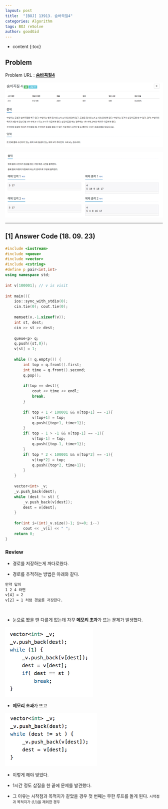 ```yaml
---
layout: post
title:  "[BOJ] 13913. 숨바꼭질4"
categories: Algorithm
tags: BOJ reSolve
author: goodGid
---
```

* content
{:toc}

## Problem

Problem URL : **[숨바꼭질4](https://www.acmicpc.net/problem/13913)**












![](/assets/img/algorithm/13913_1.png)

![](/assets/img/algorithm/13913_2.png)

---


## [1] Answer Code (18. 09. 23)

``` cpp
#include <iostream>
#include <queue>
#include <vector>
#include <cstring>
#define p pair<int,int>
using namespace std;

int v[100001]; // v is visit

int main(){
    ios::sync_with_stdio(0);
    cin.tie(0); cout.tie(0);
    
    memset(v,-1,sizeof(v));
    int st, dest;
    cin >> st >> dest;
    
    queue<p> q;
    q.push({st,0});
    v[st] = 1;
    
    while (! q.empty()) {
        int top = q.front().first;
        int time = q.front().second;
        q.pop();
        
        if(top == dest){
            cout << time << endl;
            break;
        }
        
        if( top + 1 < 100001 && v[top+1] == -1){
            v[top+1] = top;
            q.push({top+1, time+1});
        }
        if( top - 1 > -1 && v[top-1] == -1){
            v[top-1] = top;
            q.push({top-1, time+1});
        }
        if( top * 2 < 100001 && v[top*2] == -1){
            v[top*2] = top;
            q.push({top*2, time+1});
        }
    }
    
    vector<int> _v;
    _v.push_back(dest);
    while (dest != st) {
        _v.push_back(v[dest]);
        dest = v[dest];
    }
    
    for(int i=(int)_v.size()-1; i>=0; i--)
        cout << _v[i] << " ";
    return 0;
}
```

### Review

* 경로를 저장하는게 까다로웠다.

* 경로를 추적하는 방법은 아래와 같다.

```
만약 답이
1 2 4 라면
v[4] = 2
v[2] = 1 처럼 경로를 저장한다.
```

<br>

* 눈으로 봤을 땐 다를게 없는데 자꾸 **메모리 초과**가 뜨는 문제가 발생했다.

![](/assets/img/algorithm/13913_3.png)

* **메모리 초과**가 뜨고

![](/assets/img/algorithm/13913_4.png)

* 이렇게 해야 맞았다.

* 1시간 정도 삽질을 한 끝에 문제를 발견했다. 

* 그 이유는 시작점과 목적지가 같았을 경우 첫 번째는 무한 루프를 돌게 된다. <small> 시작점과 목적지가 (1,1)을 제외한 경우 </small>


